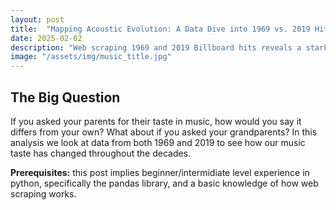 ```yaml
---
layout: post
title:  "Mapping Acoustic Evolution: A Data Dive into 1969 vs. 2019 Hits"
date: 2025-02-02
description: "Web scraping 1969 and 2019 Billboard hits reveals a stark acoustic evolution—from raw guitar solos to algorithm-friendly synth drops—in this data-driven analysis of these musical eras."
image: "/assets/img/music_title.jpg"
---
```


## The Big Question
If you asked your parents for their taste in music, how would you say it differs from your own? What about if you asked your grandparents? In this analysis we look at data from both 1969 and 2019 to see how our music taste has changed throughout the decades.

**Prerequisites:** this post implies beginner/intermidiate level experience in python, specifically the pandas library, and a basic knowledge of how web scraping works.

